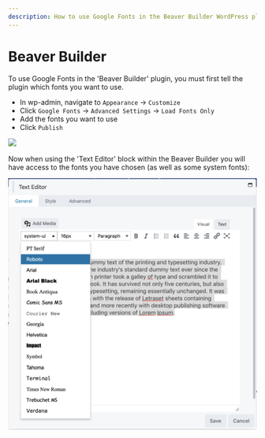 ```yaml
---
description: How to use Google Fonts in the Beaver Builder WordPress plugin.
---
```


# Beaver Builder

To use Google Fonts in the 'Beaver Builder' plugin, you must first tell the plugin which fonts you want to use.

* In wp-admin, navigate to `Appearance` → `Customize`
* Click `Google Fonts` → `Advanced Settings` → `Load Fonts Only`
* Add the fonts you want to use
* Click `Publish`

![](https://blobscdn.gitbook.com/v0/b/gitbook-28427.appspot.com/o/assets%2F-LkTSjUWN2UHe7kspGpw%2F-LkVGhNqRyl51Q8q6Y4e%2F-LkVHZyEWATRRO7rb3V5%2Fimage.png?alt=media&token=954ff77d-f22a-4224-bf8c-018c3f19c4cf)

Now when using the 'Text Editor' block within the Beaver Builder you will have access to the fonts you have chosen \(as well as some system fonts\):

![](../.gitbook/assets/image%20%281%29.png)

